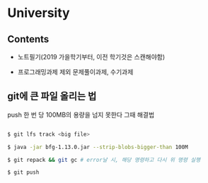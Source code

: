 # University

## Contents

+ 노트필기(2019 가을학기부터, 이전 학기것은 스캔해야함)

+ 프로그래밍과제 제외 문제풀이과제, 수기과제 

## git에 큰 파일 올리는 법

push 한 번 당 100MB의 용량을 넘지 못한다 그때 해결법

```bash

$ git lfs track <big file>

$ java -jar bfg-1.13.0.jar --strip-blobs-bigger-than 100M

$ git repack && git gc # error날 시, 해당 명령하고 다시 위 명령 실행

$ git push

```
